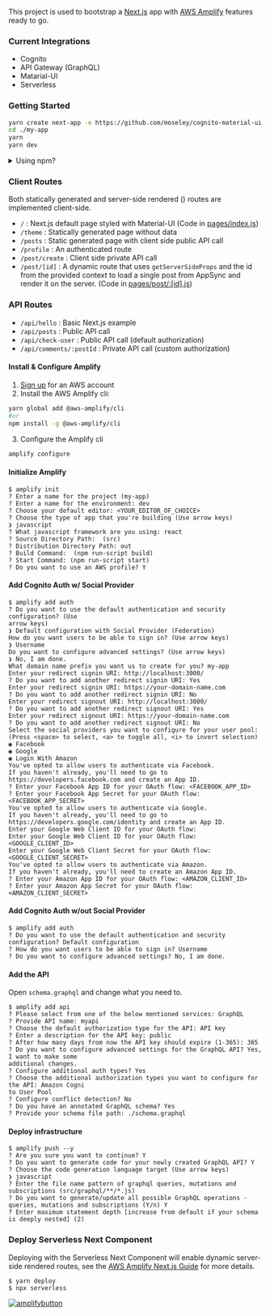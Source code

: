 This project is used to bootstrap a [Next.js](https://nextjs.org/) app with [AWS Amplify](https://docs.amplify.aws/) features ready to go.

### Current Integrations

* Cognito
* API Gateway (GraphQL)
* Matarial-UI
* Serverless

### Getting Started

```bash
yarn create next-app -e https://github.com/moseley/cognito-material-ui my-app
cd ./my-app
yarn
yarn dev
```


<details>
  <summary>Using npm?</summary>
  
  ```bash
  npx create-next-app -e https://github.com/moseley/cognito-material-ui my-app
  cd ./my-app
  npm i
  npm run dev
  ```
</details>

### Client Routes

Both statically generated and server-side rendered () routes are implemented client-side. 

- `/` : Next.js default page styled with Material-UI (Code in [pages/index.js](/pages/index.js))
- `/theme` : Statically generated page without data
- `/posts` : Static generated page with client side public API call
- `/profile` : An authenticated route
- `/post/create` : Client side private API call
- `/post/[id]` : A dynamic route that uses `getServerSideProps` and the id from the provided context to load a single post from AppSync and render it on the server. (Code in [pages/post/:[id].js](/pages/post/[id].js))

### API Routes

- `/api/hello` : Basic Next.js example
- `/api/posts` : Public API call
- `/api/check-user` : Public API call (default authorization)
- `/api/comments/:postId` : Private API call (custom authorization)

#### Install & Configure Amplify

1. [Sign up](https://portal.aws.amazon.com/billing/signup#/start) for an AWS account
2. Install the AWS Amplify cli:

```bash
yarn global add @aws-amplify/cli
#or
npm install -g @aws-amplify/cli
```

3. Configure the Amplify cli

```bash
amplify configure
```

#### Initialize Amplify

```
$ amplify init
? Enter a name for the project (my-app)
? Enter a name for the environment: dev
? Choose your default editor: <YOUR_EDITOR_OF_CHOICE>
? Choose the type of app that you're building (Use arrow keys)
❯ javascript
? What javascript framework are you using: react
? Source Directory Path:  (src)
? Distribution Directory Path: out
? Build Command:  (npm run-script build)
? Start Command: (npm run-script start)
? Do you want to use an AWS profile? Y
```

#### Add Cognito Auth w/ Social Provider

```
$ amplify add auth
? Do you want to use the default authentication and security configuration? (Use
arrow keys)
❯ Default configuration with Social Provider (Federation)
How do you want users to be able to sign in? (Use arrow keys)
❯ Username
Do you want to configure advanced settings? (Use arrow keys)
❯ No, I am done.
What domain name prefix you want us to create for you? my-app
Enter your redirect signin URI: http://localhost:3000/
? Do you want to add another redirect signin URI: Yes
Enter your redirect signin URI: https://your-domain-name.com
? Do you want to add another redirect signin URI: No
Enter your redirect signout URI: http://localhost:3000/
? Do you want to add another redirect signout URI: Yes
Enter your redirect signout URI: https://your-domain-name.com
? Do you want to add another redirect signout URI: No
Select the social providers you want to configure for your user pool: (Press <space> to select, <a> to toggle all, <i> to invert selection)
◉ Facebook
◉ Google
◉ Login With Amazon
You've opted to allow users to authenticate via Facebook.
If you haven't already, you'll need to go to https://developers.facebook.com and create an App ID.
? Enter your Facebook App ID for your OAuth flow: <FACEBOOK_APP_ID>
? Enter your Facebook App Secret for your OAuth flow: <FACEBOOK_APP_SECRET>
You've opted to allow users to authenticate via Google.
If you haven't already, you'll need to go to https://developers.google.com/identity and create an App ID.
Enter your Google Web Client ID for your OAuth flow:
Enter your Google Web Client ID for your OAuth flow: <GOOGLE_CLIENT_ID>
Enter your Google Web Client Secret for your OAuth flow: <GOOGLE_CLIENT_SECRET>
You've opted to allow users to authenticate via Amazon.
If you haven't already, you'll need to create an Amazon App ID.
? Enter your Amazon App ID for your OAuth flow: <AMAZON_CLIENT_ID>
? Enter your Amazon App Secret for your OAuth flow: <AMAZON_CLIENT_SECRET>
```

#### Add Cognito Auth w/out Social Provider

```
$ amplify add auth
? Do you want to use the default authentication and security configuration? Default configuration
? How do you want users to be able to sign in? Username
? Do you want to configure advanced settings? No, I am done.
```

#### Add the API

Open `schema.graphql` and change what you need to.

```
$ amplify add api
? Please select from one of the below mentioned services: GraphQL
? Provide API name: myapi
? Choose the default authorization type for the API: API key
? Enter a description for the API key: public
? After how many days from now the API key should expire (1-365): 365
? Do you want to configure advanced settings for the GraphQL API? Yes, I want to make some
additional changes.
? Configure additional auth types? Yes
? Choose the additional authorization types you want to configure for the API: Amazon Cogni
to User Pool
? Configure conflict detection? No
? Do you have an annotated GraphQL schema? Yes
? Provide your schema file path: ./schema.graphql
```

#### Deploy infrastructure

```
$ amplify push --y
? Are you sure you want to continue? Y
? Do you want to generate code for your newly created GraphQL API? Y
? Choose the code generation language target (Use arrow keys)
❯ javascript
? Enter the file name pattern of graphql queries, mutations and subscriptions (src/graphql/**/*.js)
? Do you want to generate/update all possible GraphQL operations - queries, mutations and subscriptions (Y/n) Y
? Enter maximum statement depth [increase from default if your schema is deeply nested] (2)
```

### Deploy Serverless Next Component

Deploying with the Serverless Next Component will enable dynamic server-side rendered routes, see the [AWS Amplify Next.js Guide](https://docs.amplify.aws/guides/hosting/nextjs/q/platform/js) for more details.

```
$ yarn deploy
$ npx serverless
```

[![amplifybutton](https://oneclick.amplifyapp.com/button.svg)](https://console.aws.amazon.com/amplify/home#/deploy?repo=https://github.com/moseley/cognito-material-ui)
